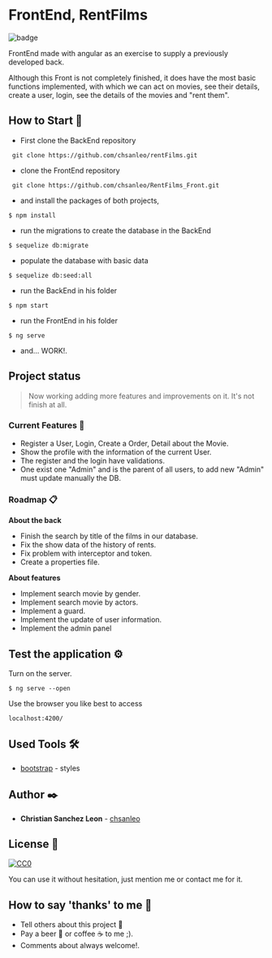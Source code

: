 # FrontEnd, RentFilms
![badge](https://img.shields.io/badge/working-active-brig)

FrontEnd made with angular as an exercise to supply a previously developed back. 

Although this Front is not completely finished, it does have the most basic functions implemented, with which we can act on movies, see their details, create a user, login, see the details of the movies and "rent them".


## How to Start 🚀

+ First clone the BackEnd repository 
```
 git clone https://github.com/chsanleo/rentFilms.git
```
+ clone the FrontEnd repository 
```
 git clone https://github.com/chsanleo/RentFilms_Front.git
```

+ and install the packages of both projects,

```
$ npm install
```

+ run the migrations to create the database in the BackEnd

```
$ sequelize db:migrate
```

+ populate the database with basic data

```
$ sequelize db:seed:all
```
 
+ run the BackEnd in his folder

```
$ npm start
```

+ run the FrontEnd in his folder

```
$ ng serve
```

+ and... WORK!.


## Project status

>Now working adding more features and improvements on it. It's not finish at all.

### Current Features 📄

+ Register a User, Login, Create a Order, Detail about the Movie.
+ Show the profile with the information of the current User.
+ The register and the login have validations.
+ One exist one "Admin" and is the parent of all users, to add new "Admin" must update manually the DB.


### Roadmap 📋

**About the back**
+ Finish the search by title of the films in our database.
+ Fix the show data of the history of rents.
+ Fix problem with interceptor and token.
+ Create a properties file.

**About features**
+ Implement search movie by gender.
+ Implement search movie by actors.
+ Implement a guard.
+ Implement the update of user information.
+ Implement the admin panel


## Test the application ⚙️

Turn on the server.
```
$ ng serve --open
```

Use the browser you like best to access
```
localhost:4200/
```

## Used Tools 🛠️

* [bootstrap](https://getbootstrap.com/) - styles


## Author ✒️

* **Christian Sanchez Leon** - [chsanleo](https://github.com/chsanleo)


## License 📄
[![CC0](https://licensebuttons.net/p/zero/1.0/88x31.png)](https://creativecommons.org/publicdomain/zero/1.0/)

You can use it without hesitation, just mention me or contact me for it.


## How to say 'thanks' to me  🎁

* Tell others about this project 📢
* Pay a beer 🍺 or coffee ☕ to me ;). 
* Comments about always welcome!.